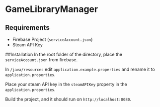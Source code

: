# GameLibraryManager

## Requirements

* Firebase Project (```serviceAccount.json```)
* Steam API Key 

##Installation
In the root folder of the directory, place the ```serviceAccount.json``` from firebase.

In ```/java/resources``` edit ```application.example.properties``` and rename it to ```application.properties```.

Place your steam API key in the ```steamAPIKey``` property in the ```application.properties```.

Build the project, and it should run on ```http://localhost:8080```.
